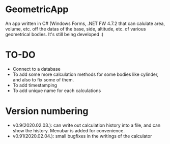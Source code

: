 # GeometricApp
An app written in C# (Windows Forms, .NET FW 4.7.2 that can calulate area, volume, etc. off the datas of the base, side, altitude, etc. of various geometrical bodies. It's still being developed :)

# TO-DO
- Connect to a database
- To add some more calculation methods for some bodies like cylinder, and also to fix some of them.
- To add timestamping
- To add unique name for each calculations

# Version numbering
- v0.9(2020.02.03.): can write out calculation history into a file, and can show the history. Menubar is added for convenience.
- v0.91(2020.02.04.): small bugfixes in the writings of the calculator
